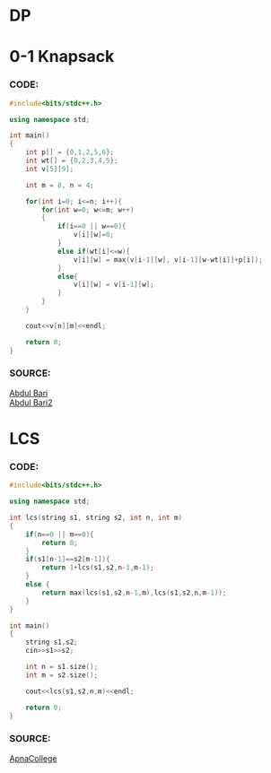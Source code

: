 # DP 

# 0-1 Knapsack 

### CODE:
```c++
#include<bits/stdc++.h>

using namespace std;

int main()
{
    int p[] = {0,1,2,5,6};
    int wt[] = {0,2,3,4,5};
    int v[5][9];

    int m = 8, n = 4;

    for(int i=0; i<=n; i++){
        for(int w=0; w<=m; w++)
        {
            if(i==0 || w==0){
                v[i][w]=0;
            }
            else if(wt[i]<=w){
                v[i][w] = max(v[i-1][w], v[i-1][w-wt[i]]+p[i]);
            }
            else{
                v[i][w] = v[i-1][w];
            }
        }
    }

    cout<<v[n][m]<<endl;

    return 0;
}

```

### SOURCE:
[Abdul Bari](https://www.youtube.com/watch?v=nLmhmB6NzcM&t=1s)  
[Abdul Bari2](https://www.youtube.com/watch?v=zRza99HPvkQ&t=22s)  

# LCS

### CODE:
```c++
#include<bits/stdc++.h>

using namespace std;

int lcs(string s1, string s2, int n, int m)
{
    if(n==0 || m==0){
        return 0;
    }
    if(s1[n-1]==s2[m-1]){
        return 1+lcs(s1,s2,n-1,m-1);
    }
    else {
        return max(lcs(s1,s2,n-1,m),lcs(s1,s2,n,m-1));
    }
}

int main()
{
    string s1,s2;
    cin>>s1>>s2;

    int n = s1.size();
    int m = s2.size();

    cout<<lcs(s1,s2,n,m)<<endl;

    return 0;
}

```
### SOURCE:
[ApnaCollege](https://www.youtube.com/watch?v=Esx-TxF5PSo&t=453s)   

